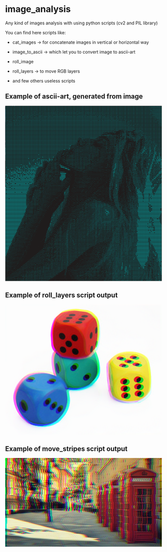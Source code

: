 # image_analysis
Any kind of images analysis with using python scripts (cv2 and PIL library)

You can find here scripts like:

  - cat_images -> for concatenate images in vertical or horizontal way
  
  - image_to_ascii -> which let you to convert image to ascii-art
  
  - roll_image
  
  - roll_layers -> to move RGB layers
  
  - and few others useless scripts
  

## Example of ascii-art, generated from image

![image](woman.png)

## Example of roll_layers script output

![image](out0045.png)

## Example of move_stripes script output

![image](move_stripes/image01_out_many_8.jpg)
